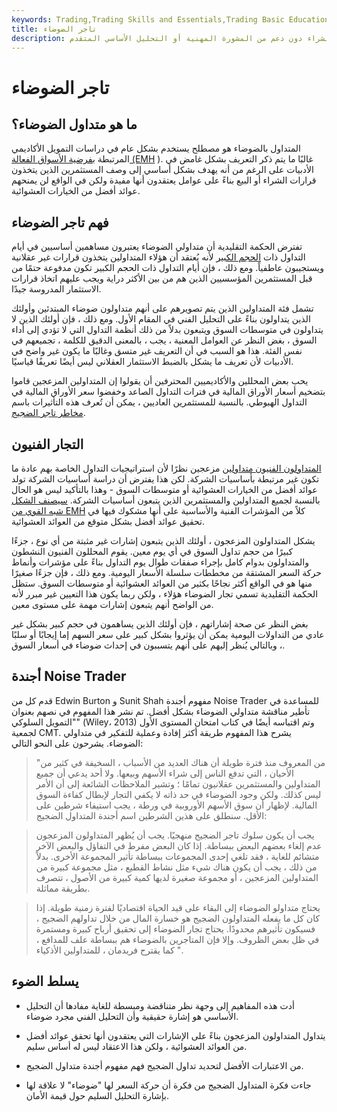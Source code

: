 ```yaml
---
keywords: Trading,Trading Skills and Essentials,Trading Basic Education,Trading Skills
title: تاجر الضوضاء
description: المتداول بالضوضاء هو مصطلح يستخدم بشكل عام لوصف المستثمرين الذين يتخذون قرارات بشأن صفقات البيع والشراء دون دعم من المشورة المهنية أو التحليل الأساسي المتقدم.
---
```


# تاجر الضوضاء
## ما هو متداول الضوضاء؟

المتداول بالضوضاء هو مصطلح يستخدم بشكل عام في دراسات التمويل الأكاديمي المرتبطة [بفرضية الأسواق الفعالة (EMH](/efficientmarkethypothesis) ). غالبًا ما يتم ذكر التعريف بشكل غامض في الأدبيات على الرغم من أنه يهدف بشكل أساسي إلى وصف المستثمرين الذين يتخذون قرارات الشراء أو البيع بناءً على عوامل يعتقدون أنها مفيدة ولكن في الواقع لن يمنحهم عوائد أفضل من الخيارات العشوائية.

## فهم تاجر الضوضاء

تفترض الحكمة التقليدية أن متداولي الضوضاء يعتبرون مساهمين أساسيين في أيام التداول ذات [الحجم الكبير](/volume) لأنه يُعتقد أن هؤلاء المتداولين يتخذون قرارات غير عقلانية ويستجيبون عاطفياً. ومع ذلك ، فإن أيام التداول ذات الحجم الكبير تكون مدفوعة حتمًا من قبل المستثمرين المؤسسيين الذين هم من بين الأكثر دراية ويجب عليهم اتخاذ قرارات الاستثمار المدروسة جيدًا.

تشمل فئة المتداولين الذين يتم تصويرهم على أنهم متداولون ضوضاء المبتدئين وأولئك الذين يتداولون بناءً على التحليل الفني في المقام الأول. ومع ذلك ، فإن أولئك الذين لا يتداولون في متوسطات السوق ويتبعون بدلاً من ذلك أنظمة التداول التي لا تؤدي إلى أداء السوق ، بغض النظر عن العوامل المعنية ، يجب ، بالمعنى الدقيق للكلمة ، تجميعهم في نفس الفئة. هذا هو السبب في أن التعريف غير متسق وغالبًا ما يكون غير واضح في الأدبيات لأن تعريف ما يشكل بالضبط الاستثمار العقلاني ليس أيضًا تعريفًا قياسيًا.

يحب بعض المحللين والأكاديميين المحترفين أن يقولوا إن المتداولين المزعجين قاموا بتضخيم أسعار الأوراق المالية في فترات التداول الصاعد وخفضوا سعر الأوراق المالية في التداول الهبوطي. بالنسبة للمستثمرين العاديين ، يمكن أن تُعرف هذه التأثيرات باسم [مخاطر تاجر الضجيج](/noisetraderrisk).

## التجار الفنيون

[المتداولون الفنيون متداولين](/technical-analyst) مزعجين نظرًا لأن استراتيجيات التداول الخاصة بهم عادة ما تكون غير مرتبطة بأساسيات الشركة. لكن هذا يفترض أن دراسة أساسيات الشركة تولد عوائد أفضل من الخيارات العشوائية أو متوسطات السوق - وهذا بالتأكيد ليس هو الحال بالنسبة لجميع المتداولين والمستثمرين الذين يتبعون أساسيات الشركة. [سيصنف الشكل شبه القوي من EMH](/semistrongform) كلاً من المؤشرات الفنية والأساسية على أنها مشكوك فيها في تحقيق عوائد أفضل بشكل متوقع من العوائد العشوائية.

يشكل المتداولون المزعجون ، أولئك الذين يتبعون إشارات غير مثبتة من أي نوع ، جزءًا كبيرًا من حجم تداول السوق في أي يوم معين. يقوم المحللون الفنيون النشطون والمتداولون بدوام كامل بإجراء صفقات طوال يوم التداول بناءً على مؤشرات وأنماط حركة السعر المشتقة من مخططات سلسلة الأسعار اليومية. ومع ذلك ، فإن جزءًا صغيرًا منها هو في الواقع أكثر نجاحًا بكثير من العوائد العشوائية أو متوسطات السوق. ستظل الحكمة التقليدية تسمي تجار الضوضاء هؤلاء ، ولكن ربما يكون هذا التعيين غير مبرر لأنه من الواضح أنهم يتبعون إشارات مهمة على مستوى معين.

بغض النظر عن صحة إشاراتهم ، فإن أولئك الذين يساهمون في حجم كبير بشكل غير عادي من التداولات اليومية يمكن أن يؤثروا بشكل كبير على سعر السهم إما إيجابًا أو سلبًا ، وبالتالي يُنظر إليهم على أنهم يتسببون في إحداث ضوضاء في أسعار السوق.

## أجندة Noise Trader

قدم كل من Edwin Burton و Sunit Shah مفهوم أجندة Noise Trader للمساعدة في تأطير مناقشة متداولي الضوضاء بشكل أفضل. تم نشر هذا المفهوم في نصهم بعنوان "التمويل السلوكي" (Wiley، 2013) وتم اقتباسه أيضًا في كتاب امتحان المستوى الأول لجمعية CMT. يشرح هذا المفهوم طريقة أكثر إفادة وعملية للتفكير في متداولي الضوضاء. يشرحون على النحو التالي:

>

> "من المعروف منذ فترة طويلة أن هناك العديد من الأسباب ، السخيفة في كثير من الأحيان ، التي تدفع الناس إلى شراء الأسهم وبيعها. ولا أحد يدعي أن جميع المتداولين والمستثمرين عقلانيون تمامًا ؛ وتشير الملاحظات الشائعة إلى أن الأمر ليس كذلك. ولكن وجود الضوضاء في حد ذاته لا يكفي التجار لإبطال كفاءة السوق المالية. لإظهار أن سوق الأسهم الأوروبية في ورطة ، يجب استيفاء شرطين على الأقل. سنطلق على هذين الشرطين اسم أجندة المتداول الضجيج:

>

> يجب أن يكون سلوك تاجر الضجيج منهجيًا. يجب أن يُظهر المتداولون المزعجون عدم إلغاء بعضهم البعض ببساطة. إذا كان البعض مفرط في التفاؤل والبعض الآخر متشائم للغاية ، فقد تلغي إحدى المجموعات ببساطة تأثير المجموعة الأخرى. بدلاً من ذلك ، يجب أن يكون هناك شيء مثل نشاط القطيع ، مثل مجموعة كبيرة من المتداولين المزعجين ، أو مجموعة صغيرة لديها كمية كبيرة من الأصول ، تتصرف بطريقة مماثلة.

>

>

> يحتاج متداولو الضوضاء إلى البقاء على قيد الحياة اقتصاديًا لفترة زمنية طويلة. إذا كان كل ما يفعله المتداولون الضجيج هو خسارة المال من خلال تداولهم الضجيج ، فسيكون تأثيرهم محدودًا. يحتاج تجار الضوضاء إلى تحقيق أرباح كبيرة ومستمرة في ظل بعض الظروف. وإلا فإن المتاجرين بالضوضاء هم ببساطة علف للمدافع ، كما يقترح فريدمان ، للمتداولين الأذكياء ".

>

## يسلط الضوء

- أدت هذه المفاهيم إلى وجهة نظر متناقضة ومبسطة للغاية مفادها أن التحليل الأساسي هو إشارة حقيقية وأن التحليل الفني مجرد ضوضاء.

- يتداول المتداولون المزعجون بناءً على الإشارات التي يعتقدون أنها تحقق عوائد أفضل من العوائد العشوائية ، ولكن هذا الاعتقاد ليس له أساس سليم.

- من الاعتبارات الأفضل لتحديد تداول الضجيج فهم مفهوم أجندة متداول الضجيج.

- جاءت فكرة المتداول الضجيج من فكرة أن حركة السعر لها "ضوضاء" لا علاقة لها بإشارة التحليل السليم حول قيمة الأمان.

